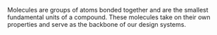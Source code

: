 Molecules are groups of atoms bonded together and are the smallest fundamental units of a compound. These molecules take on their own properties and serve as the backbone of our design systems.
